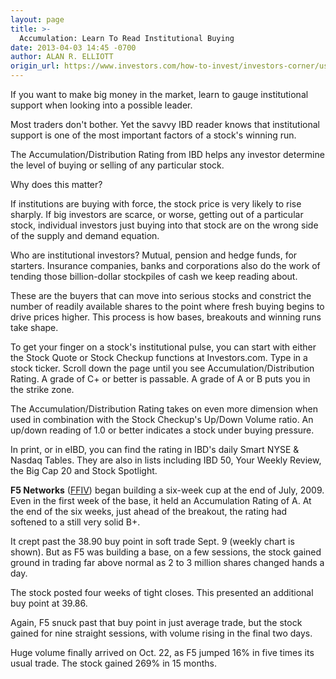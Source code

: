 ```yaml
---
layout: page
title: >-
  Accumulation: Learn To Read Institutional Buying
date: 2013-04-03 14:45 -0700
author: ALAN R. ELLIOTT
origin_url: https://www.investors.com/how-to-invest/investors-corner/use-accumulation-to-gauge-institutional-demand/
---
```


If you want to make big money in the market, learn to gauge institutional support when looking into a possible leader.

Most traders don't bother. Yet the savvy IBD reader knows that institutional support is one of the most important factors of a stock's winning run.

The Accumulation/Distribution Rating from IBD helps any investor determine the level of buying or selling of any particular stock.

Why does this matter?

If institutions are buying with force, the stock price is very likely to rise sharply. If big investors are scarce, or worse, getting out of a particular stock, individual investors just buying into that stock are on the wrong side of the supply and demand equation.

Who are institutional investors? Mutual, pension and hedge funds, for starters. Insurance companies, banks and corporations also do the work of tending those billion-dollar stockpiles of cash we keep reading about.

These are the buyers that can move into serious stocks and constrict the number of readily available shares to the point where fresh buying begins to drive prices higher. This process is how bases, breakouts and winning runs take shape.

To get your finger on a stock's institutional pulse, you can start with either the Stock Quote or Stock Checkup functions at Investors.com. Type in a stock ticker. Scroll down the page until you see Accumulation/Distribution Rating. A grade of C+ or better is passable. A grade of A or B puts you in the strike zone.

The Accumulation/Distribution Rating takes on even more dimension when used in combination with the Stock Checkup's Up/Down Volume ratio. An up/down reading of 1.0 or better indicates a stock under buying pressure.

In print, or in eIBD, you can find the rating in IBD's daily Smart NYSE & Nasdaq Tables. They are also in lists including IBD 50, Your Weekly Review, the Big Cap 20 and Stock Spotlight.

**F5 Networks** ([FFIV](https://research.investors.com/quote.aspx?symbol=FFIV)) began building a six-week cup at the end of July, 2009. Even in the first week of the base, it held an Accumulation Rating of A. At the end of the six weeks, just ahead of the breakout, the rating had softened to a still very solid B+.

It crept past the 38.90 buy point in soft trade Sept. 9 (weekly chart is shown). But as F5 was building a base, on a few sessions, the stock gained ground in trading far above normal as 2 to 3 million shares changed hands a day.

The stock posted four weeks of tight closes. This presented an additional buy point at 39.86.

Again, F5 snuck past that buy point in just average trade, but the stock gained for nine straight sessions, with volume rising in the final two days.

Huge volume finally arrived on Oct. 22, as F5 jumped 16% in five times its usual trade. The stock gained 269% in 15 months.

